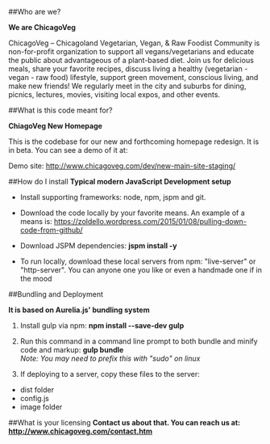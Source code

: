 ##Who are we?

**We are ChicagoVeg**

ChicagoVeg – Chicagoland Vegetarian, Vegan, & Raw Foodist Community is non-for-profit organization to support all vegans/vegetarians and educate the public about advantageous of a plant-based diet. Join us for delicious meals, share your favorite recipes, discuss living a healthy (vegetarian - vegan - raw food) lifestyle, support green movement, conscious living, and make new friends! We regularly meet in the city and suburbs for dining, picnics, lectures, movies, visiting local expos, and other events.

##What is this code meant for?

**ChiagoVeg New Homepage**

This is the codebase for our new and forthcoming homepage redesign. It is in beta. You can see a demo of it at: 

Demo site: http://www.chicagoveg.com/dev/new-main-site-staging/

##How do I install
**Typical modern JavaScript Development setup**

- Install supporting frameworks: node, npm, jspm and git. 

- Download the code locally by your favorite means. An example of a means is: https://zoldello.wordpress.com/2015/01/08/pulling-down-code-from-github/

- Download JSPM dependencies: **jspm install -y**

- To run locally, download these local servers from npm: "live-server" or "http-server". You can anyone one you like or even a handmade one if in the mood

##Bundling and Deployment

**It is based on Aurelia.js' bundling system**

1. Install gulp via npm: **npm install --save-dev gulp**

2. Run this command in a command line prompt to both bundle and minify code and markup: **gulp bundle** <br>
  <i>Note: You may need to prefix this with "sudo" on linux</i>

3. If deploying to a server, copy these files to the server:
  - dist folder
  - config.js
  - image folder
  
##What is your licensing
**Contact us about that. You can reach us at: http://www.chicagoveg.com/contact.htm**
